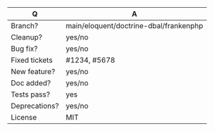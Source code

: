 | Q             | A
|---------------| ---
| Branch?       | main/eloquent/doctrine-dbal/frankenphp
| Cleanup?      | yes/no 
| Bug fix?      | yes/no
| Fixed tickets | #1234, #5678
| New feature?  | yes/no 
| Doc added?    | yes/no
| Tests pass?   | yes
| Deprecations? | yes/no 
| License       | MIT

<!--
Replace this notice by a description of your feature/bugfix.
This will help reviewers and should be a good start for the documentation.

Additionally:
 - Always add tests and ensure they pass
 - Bug fixes must be submitted against the main branch 
 - Features and deprecations must be submitted against the main branch.
 - For new features, provide some code snippets to help understand usage.
 - Never break backward compatibility
-->